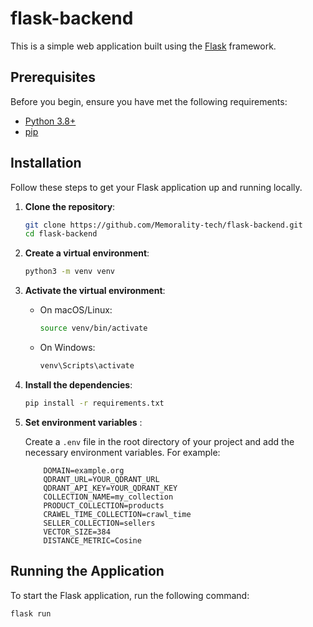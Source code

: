 # flask-backend

This is a simple web application built using the [Flask](https://flask.palletsprojects.com/) framework.

## Prerequisites

Before you begin, ensure you have met the following requirements:

- [Python 3.8+](https://www.python.org/)
- [pip](https://pip.pypa.io/en/stable/)

## Installation

Follow these steps to get your Flask application up and running locally.

1. **Clone the repository**:

   ```bash
   git clone https://github.com/Memorality-tech/flask-backend.git
   cd flask-backend
   ```

2. **Create a virtual environment**:

   ```bash
   python3 -m venv venv
   ```

3. **Activate the virtual environment**:

   - On macOS/Linux:

     ```bash
     source venv/bin/activate
     ```

   - On Windows:

     ```bash
     venv\Scripts\activate
     ```

4. **Install the dependencies**:

   ```bash
   pip install -r requirements.txt
   ```

5. **Set environment variables** :

   Create a `.env` file in the root directory of your project and add the necessary environment variables. For example:

   ```plaintext
       DOMAIN=example.org
       QDRANT_URL=YOUR_QDRANT_URL
       QDRANT_API_KEY=YOUR_QDRANT_KEY
       COLLECTION_NAME=my_collection
       PRODUCT_COLLECTION=products
       CRAWEL_TIME_COLLECTION=crawl_time
       SELLER_COLLECTION=sellers
       VECTOR_SIZE=384
       DISTANCE_METRIC=Cosine

   ```

## Running the Application

To start the Flask application, run the following command:

```bash
flask run
```
